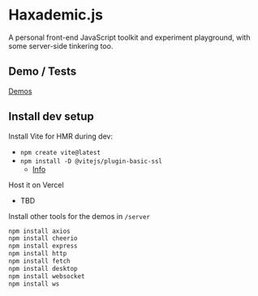 # Haxademic.js

A personal front-end JavaScript toolkit and experiment playground, with some server-side tinkering too.

## Demo / Tests

[Demos](https://cacheflowe.github.io/haxademic.js/)

## Install dev setup

Install Vite for HMR during dev: 

* `npm create vite@latest`
* `npm install -D @vitejs/plugin-basic-ssl`
  * [Info](https://stackoverflow.com/a/72998216)

Host it on Vercel

* TBD

Install other tools for the demos in `/server`

```bash
npm install axios
npm install cheerio
npm install express
npm install http
npm install fetch
npm install desktop
npm install websocket
npm install ws
```
